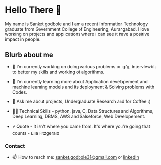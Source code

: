 # Hello There 👋

My name is Sanket godbole and I am a recent Information Technology graduate from Government College of Engineering, Aurangabad. I love working on projects and applications where I can see it have a positive impact in people.

## Blurb about me

- 🔭 I’m currently working on doing various problems on gfg, interviewbit to better my skills and working of algorithms.

- 🌱 I’m currently learning more about Application developement and machine learning models and its deployment & Solving problems with Codes.

- 💬 Ask me about projects, Undergraduate Research and for Coffee :)

- 👨‍💻 Technical Skills - python, java, C, Data Structures and Algorithms, Deep Learning, DBMS, AWS and Salseforce, Web Developement.

- ⚡ Quote - It isn't where you came from. It's where you're going that counts - Ella Fitzgerald 


### Contact
- 📫 How to reach me: sanket.godbole31@gmail.com or [linkedIn](https://www.linkedin.com/in/sanket-godbole-b6503813a/)



<!--
**sankket/sankket** is a ✨ _special_ ✨ repository because its `README.md` (this file) appears on your GitHub profile.

Here are some ideas to get you started:

- 🔭 I’m currently working on ...
- 🌱 I’m currently learning ...
- 👯 I’m looking to collaborate on ...
- 🤔 I’m looking for help with ...
- 💬 Ask me about ...
- 📫 How to reach me: ...
- 😄 Pronouns: ...
- ⚡ Fun fact: ...
-->
